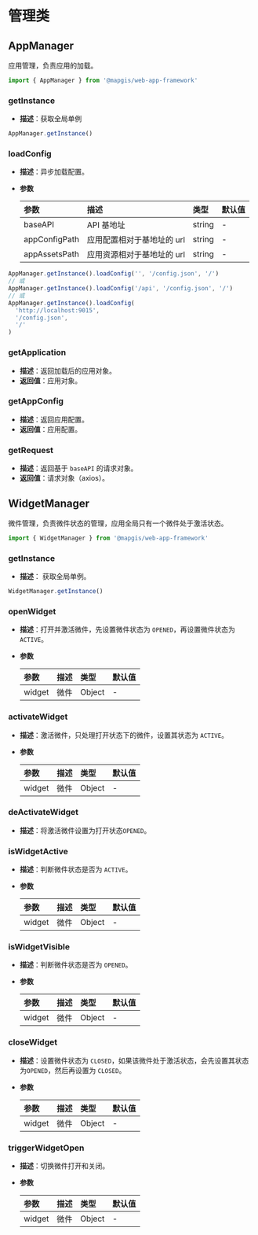 # 管理类

## AppManager

应用管理，负责应用的加载。

```js
import { AppManager } from '@mapgis/web-app-framework'
```

### getInstance

- **描述**：获取全局单例

```js
AppManager.getInstance()
```

### loadConfig

- **描述**：异步加载配置。
- **参数**

  | 参数          | 描述                       | 类型   | 默认值 |
  | :------------ | :------------------------- | :----- | :----- |
  | baseAPI       | API 基地址                 | string | -      |
  | appConfigPath | 应用配置相对于基地址的 url | string | -      |
  | appAssetsPath | 应用资源相对于基地址的 url | string | -      |

```js
AppManager.getInstance().loadConfig('', '/config.json', '/')
// 或
AppManager.getInstance().loadConfig('/api', '/config.json', '/')
// 或
AppManager.getInstance().loadConfig(
  'http://localhost:9015',
  '/config.json',
  '/'
)
```

### getApplication

- **描述**：返回加载后的应用对象。
- **返回值**：应用对象。

### getAppConfig

- **描述**：返回应用配置。
- **返回值**：应用配置。

### getRequest

- **描述**：返回基于 `baseAPI` 的请求对象。
- **返回值**：请求对象（axios）。

## WidgetManager

微件管理，负责微件状态的管理，应用全局只有一个微件处于激活状态。

```js
import { WidgetManager } from '@mapgis/web-app-framework'
```

### getInstance

- **描述**： 获取全局单例。

```js
WidgetManager.getInstance()
```

### openWidget

- **描述**：打开并激活微件，先设置微件状态为 `OPENED`，再设置微件状态为 `ACTIVE`。
- **参数**

  | 参数   | 描述 | 类型   | 默认值 |
  | :----- | :--- | :----- | :----- |
  | widget | 微件 | Object | -      |

### activateWidget

- **描述**：激活微件，只处理打开状态下的微件，设置其状态为 `ACTIVE`。
- **参数**

  | 参数   | 描述 | 类型   | 默认值 |
  | :----- | :--- | :----- | :----- |
  | widget | 微件 | Object | -      |

### deActivateWidget

- **描述**：将激活微件设置为打开状态`OPENED`。

### isWidgetActive

- **描述**：判断微件状态是否为 `ACTIVE`。
- **参数**

  | 参数   | 描述 | 类型   | 默认值 |
  | :----- | :--- | :----- | :----- |
  | widget | 微件 | Object | -      |

### isWidgetVisible

- **描述**：判断微件状态是否为 `OPENED`。
- **参数**

  | 参数   | 描述 | 类型   | 默认值 |
  | :----- | :--- | :----- | :----- |
  | widget | 微件 | Object | -      |

### closeWidget

- **描述**：设置微件状态为 `CLOSED`，如果该微件处于激活状态，会先设置其状态为`OPENED`，然后再设置为 `CLOSED`。
- **参数**

  | 参数   | 描述 | 类型   | 默认值 |
  | :----- | :--- | :----- | :----- |
  | widget | 微件 | Object | -      |

### triggerWidgetOpen

- **描述**：切换微件打开和关闭。
- **参数**

  | 参数   | 描述 | 类型   | 默认值 |
  | :----- | :--- | :----- | :----- |
  | widget | 微件 | Object | -      |
